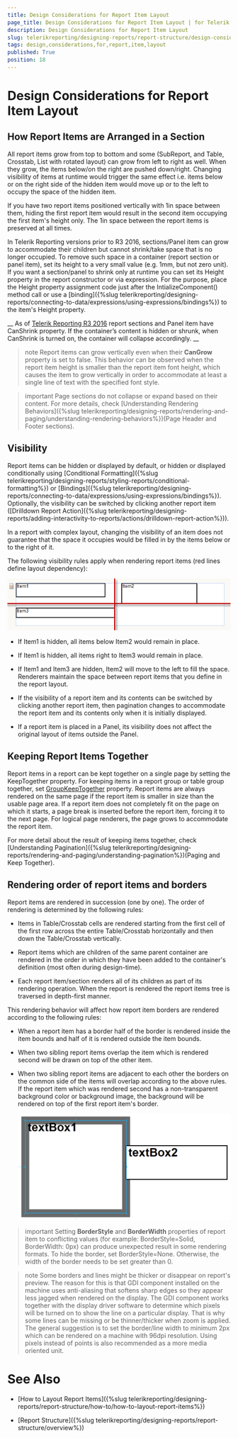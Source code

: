 ```yaml
---
title: Design Considerations for Report Item Layout
page_title: Design Considerations for Report Item Layout | for Telerik Reporting Documentation
description: Design Considerations for Report Item Layout
slug: telerikreporting/designing-reports/report-structure/design-considerations-for-report-item-layout
tags: design,considerations,for,report,item,layout
published: True
position: 18
---
```


# Design Considerations for Report Item Layout



## How Report Items are Arranged in a Section

All report items grow from top to bottom and some (SubReport, and Table, Crosstab, List with rotated layout) can grow from left to right as well. When they grow, the items           below/on the right are pushed down/right. Changing visibility of items at runtime would trigger the same effect i.e. items below or           on the right side of the hidden item would move up or to the left to occupy the space of the hidden item.         

If you have two report items positioned vertically with 1in space between them, hiding the first report item           would result in the second item occupying the first item's height only. The 1in space between the report items is preserved at all times.         

In Telerik Reporting versions prior to R3 2016, sections/Panel item can grow to accommodate their children but cannot shrink/take space that is no longer occupied.           To remove such space in a container (report section or panel item), set its height to a very small value (e.g. 1mm, but not zero unit). If you want a section/panel to           shrink only at runtime you can set its Height property in the report constructor or via expression. For the purpose, place the Height property assignment code just after           the IntializeComponent() method call or use a [binding]({%slug telerikreporting/designing-reports/connecting-to-data/expressions/using-expressions/bindings%}) to the item's Height property.         

__             As of [Telerik Reporting R3 2016](http://www.telerik.com/support/whats-new/reporting/release-history/telerik-reporting-r3-2016-(version-10-2-16-914)) report sections and Panel item have CanShrink property. If the container’s content is hidden or shrunk, when CanShrink is turned on,             the container will collapse accordingly.           __

>note Report items can grow vertically even when their  __CanGrow__  property is set to false.             This behavior can be observed when the report item height is smaller than the report item font height, which causes the item to grow             vertically in order to accommodate at least a single line of text with the specified font style.           


>important Page sections do not collapse or expand based on their content. For more details, check             [Understanding Rendering Behaviors]({%slug telerikreporting/designing-reports/rendering-and-paging/understanding-rendering-behaviors%})(Page Header and Footer sections).           


## Visibility

Report items can be hidden or displayed by default, or hidden or displayed conditionally using [Conditional Formatting]({%slug telerikreporting/designing-reports/styling-reports/conditional-formatting%}) or [Bindings]({%slug telerikreporting/designing-reports/connecting-to-data/expressions/using-expressions/bindings%}).           Optionally, the visibility can be switched by clicking another report item ([Drilldown Report Action]({%slug telerikreporting/designing-reports/adding-interactivity-to-reports/actions/drilldown-report-action%})).         

In a report with complex layout, changing the visibility of an item does not guarantee that the space it occupies would be filled in by the items below or to the right of it.

The following visibility rules apply when rendering report items (red lines define layout dependency):  

  ![](images/ReportItemLayout.png)

* If Item1 is hidden, all items below Item2 would remain in place. 

* If Item1 is hidden, all items right to Item3 would remain in place. 

* If Item1 and Item3 are hidden, Item2 will move to the left to fill the space. Renderers maintain the               space between report items that you define in the report layout.             

* If the visibility of a report item and its contents can be switched by clicking another report item, then               pagination changes to accommodate the report item and its contents only when it is initially displayed.             

* If a report item is placed in a Panel, its visibility does not affect the original layout of items outside the Panel. 

## Keeping Report Items Together

Report items in a report can be kept together on a single page by setting           the KeepTogether property. For keeping items in a report group or table group together, set [GroupKeepTogether](/reporting/api/Telerik.Reporting.Group#Telerik_Reporting_Group_GroupKeepTogether) property.           Report items are always rendered on the same page if the report           item is smaller in size than the usable page area. If a report item does           not completely fit on the page on which it starts, a page break is inserted before the report item,           forcing it to the next page. For logical page renderers, the page grows to accommodate the report item.         

For more detail about the result of keeping items together, check [Understanding Pagination]({%slug telerikreporting/designing-reports/rendering-and-paging/understanding-pagination%})(Paging and Keep Together).         

## Rendering order of report items and borders

Report items are rendered in succession (one by one). The order of rendering is determined by the following rules:         

* Items in Table/Crosstab cells are rendered starting from the first cell of the first row               across the entire Table/Crosstab horizontally and then down the Table/Crosstab vertically.             

* Report items which are children of the same parent container are rendered in the order in which they have been added               to the container's definition (most often during design-time).             

* Each report item/section renders all of its children as part of its rendering operation.               When the report is rendered the report items tree is traversed in depth-first manner.             

This rendering behavior will affect how report item borders are rendered according to the following rules:

* When a report item has a border half of the border is rendered inside the item bounds and half of it is rendered outside the item bounds.             

* When two sibling report items overlap the item which is rendered second will be drawn on top of the other item.             

* When two sibling report items are adjacent to each other the borders on the common side of the items will overlap according to the above rules.               If the report item which was rendered second has a non-transparent background color or background image, the background will be               rendered on top of the first report item's border.               

  ![Border Overlapping](images/BorderOverlapping.png)

>important Setting  __BorderStyle__  and  __BorderWidth__  properties of report item to conflicting values             (for example: BorderStyle=Solid, BorderWidth: 0px) can produce unexpected result in some rendering formats.             To hide the border, set BorderStyle=None. Otherwise, the width of the border needs to be set greater than 0.           


>note Some borders and lines might be thicker or disappear on report's preview. The reason for this is that GDI component installed on the              machine uses anti-aliasing that softens sharp edges so they appear less jagged when rendered on the display.           The GDI component works together with the display driver software to determine which pixels will be turned on to show the line on a particular display.             That is why some lines can be missing or be thinner/thicker when zoom is applied.           The general suggestion is to set the border/line width to minimum 2px which can be rendered on a machine with 96dpi resolution.             Using pixels instead of points is also recommended as a more media oriented unit.           


# See Also


 * [How to Layout Report Items]({%slug telerikreporting/designing-reports/report-structure/how-to/how-to-layout-report-items%})

 * [Report Structure]({%slug telerikreporting/designing-reports/report-structure/overview%})
